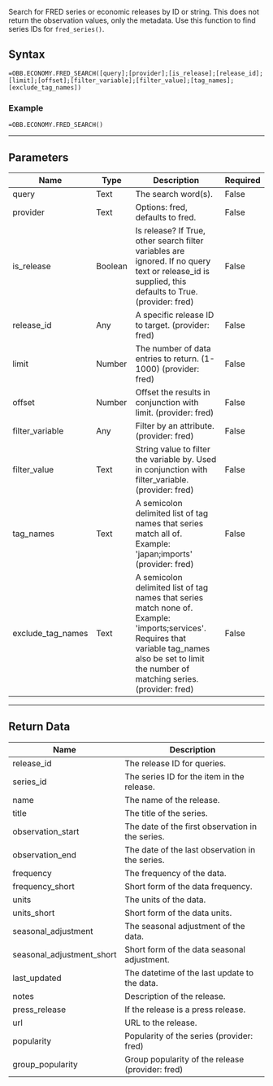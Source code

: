 <!-- markdownlint-disable MD041 -->

Search for FRED series or economic releases by ID or string. This does not return the observation values, only the metadata. Use this function to find series IDs for `fred_series()`.

## Syntax

```excel wordwrap
=OBB.ECONOMY.FRED_SEARCH([query];[provider];[is_release];[release_id];[limit];[offset];[filter_variable];[filter_value];[tag_names];[exclude_tag_names])
```

### Example

```excel wordwrap
=OBB.ECONOMY.FRED_SEARCH()
```

---

## Parameters

| Name | Type | Description | Required |
| ---- | ---- | ----------- | -------- |
| query | Text | The search word(s). | False |
| provider | Text | Options: fred, defaults to fred. | False |
| is_release | Boolean | Is release?  If True, other search filter variables are ignored. If no query text or release_id is supplied, this defaults to True. (provider: fred) | False |
| release_id | Any | A specific release ID to target. (provider: fred) | False |
| limit | Number | The number of data entries to return. (1-1000) (provider: fred) | False |
| offset | Number | Offset the results in conjunction with limit. (provider: fred) | False |
| filter_variable | Any | Filter by an attribute. (provider: fred) | False |
| filter_value | Text | String value to filter the variable by.  Used in conjunction with filter_variable. (provider: fred) | False |
| tag_names | Text | A semicolon delimited list of tag names that series match all of.  Example: 'japan;imports' (provider: fred) | False |
| exclude_tag_names | Text | A semicolon delimited list of tag names that series match none of.  Example: 'imports;services'. Requires that variable tag_names also be set to limit the number of matching series. (provider: fred) | False |

---

## Return Data

| Name | Description |
| ---- | ----------- |
| release_id | The release ID for queries.  |
| series_id | The series ID for the item in the release.  |
| name | The name of the release.  |
| title | The title of the series.  |
| observation_start | The date of the first observation in the series.  |
| observation_end | The date of the last observation in the series.  |
| frequency | The frequency of the data.  |
| frequency_short | Short form of the data frequency.  |
| units | The units of the data.  |
| units_short | Short form of the data units.  |
| seasonal_adjustment | The seasonal adjustment of the data.  |
| seasonal_adjustment_short | Short form of the data seasonal adjustment.  |
| last_updated | The datetime of the last update to the data.  |
| notes | Description of the release.  |
| press_release | If the release is a press release.  |
| url | URL to the release.  |
| popularity | Popularity of the series (provider: fred) |
| group_popularity | Group popularity of the release (provider: fred) |
